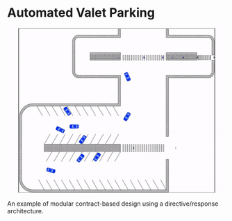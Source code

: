 # Automated Valet Parking


![](example.gif)

An example of modular contract-based design using a directive/response architecture.